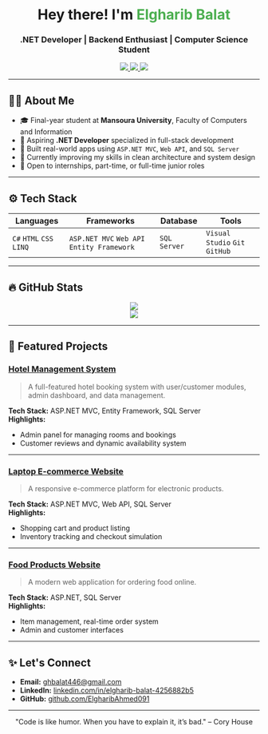 <h1 align="center">Hey there! I'm <span style="color:#4CAF50">Elgharib Balat</span></h1>
<h3 align="center">.NET Developer | Backend Enthusiast | Computer Science Student</h3>

<p align="center">
  <a href="https://www.linkedin.com/in/elgharib-balat-4256882b5">
    <img src="https://img.shields.io/badge/LinkedIn-0077B5?style=for-the-badge&logo=linkedin&logoColor=white"/>
  </a>
  <a href="https://github.com/ElgharibAhmed091">
    <img src="https://img.shields.io/badge/GitHub-100000?style=for-the-badge&logo=github&logoColor=white"/>
  </a>
  <a href="mailto:ghbalat446@gmail.com">
    <img src="https://img.shields.io/badge/Email-D14836?style=for-the-badge&logo=gmail&logoColor=white"/>
  </a>
</p>

---

## 👨‍💻 About Me

- 🎓 Final-year student at **Mansoura University**, Faculty of Computers and Information
- 💼 Aspiring **.NET Developer** specialized in full-stack development
- 🚀 Built real-world apps using `ASP.NET MVC`, `Web API`, and `SQL Server`
- 🌱 Currently improving my skills in clean architecture and system design
- 🤝 Open to internships, part-time, or full-time junior roles

---

## ⚙️ Tech Stack

<div align="center">

| Languages | Frameworks | Database | Tools |
|----------|------------|----------|-------|
| `C#` `HTML` `CSS` `LINQ` | `ASP.NET MVC` `Web API` `Entity Framework` | `SQL Server` | `Visual Studio` `Git` `GitHub` |

</div>

---

## 🔥 GitHub Stats

<div align="center">
  <img src="https://github-readme-stats.vercel.app/api?username=ElgharibAhmed091&show_icons=true&theme=default" />
  <br>
  <img src="https://github-readme-streak-stats.herokuapp.com?user=ElgharibAhmed091&theme=default" />
</div>

---

## 🚀 Featured Projects

### [Hotel Management System](https://github.com/ElgharibAhmed091/Hotel-Management-System)
> A full-featured hotel booking system with user/customer modules, admin dashboard, and data management.

**Tech Stack:** ASP.NET MVC, Entity Framework, SQL Server  
**Highlights:**  
- Admin panel for managing rooms and bookings  
- Customer reviews and dynamic availability system  

---

### [Laptop E-commerce Website](https://github.com/ElgharibAhmed091/Laptop-Ecommerce)
> A responsive e-commerce platform for electronic products.

**Tech Stack:** ASP.NET MVC, Web API, SQL Server  
**Highlights:**  
- Shopping cart and product listing  
- Inventory tracking and checkout simulation  

---

### [Food Products Website](https://github.com/ElgharibAhmed091/Food-Store)
> A modern web application for ordering food online.

**Tech Stack:** ASP.NET, SQL Server  
**Highlights:**  
- Item management, real-time order system  
- Admin and customer interfaces  

---

## ✨ Let's Connect

- **Email:** ghbalat446@gmail.com  
- **LinkedIn:** [linkedin.com/in/elgharib-balat-4256882b5](https://www.linkedin.com/in/elgharib-balat-4256882b5)  
- **GitHub:** [github.com/ElgharibAhmed091](https://github.com/ElgharibAhmed091)

---

<p align="center">"Code is like humor. When you have to explain it, it’s bad." – Cory House</p>
